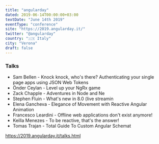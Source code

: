 ```yaml
---
title: "angularday"
dated: 2019-06-14T00:00:00+03:00
textDate: "June 14th 2019"
eventType: "conference"
site: "https://2019.angularday.it/"
twitter: "@angularday"
country: "🇮🇹 Italy"
city: "Verona"
draft: false
---
```


### Talks

- Sam Bellen - Knock knock, who's there? Authenticating your single page apps using JSON Web Tokens
- Önder Ceylan - Level up your NgRx game
- Zack Chapple - Adventures in Node and Ne
- Stephen Fluin - What's new in 8.0 (live streamin
- Elena Gancheva - Elegance of Movement with Reactive Angular Animation
- Francesco Leardini - Offline web applications don't exist anymore!
- Keilla Menezes - To be reactive, that's the answer!
- Tomas Trajan - Total Guide To Custom Angular Schemat

https://2019.angularday.it/talks.html